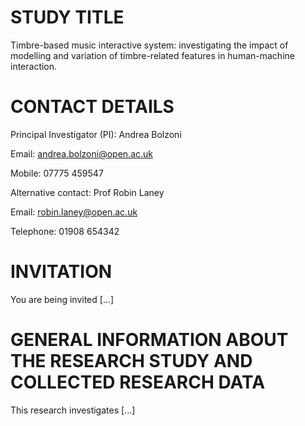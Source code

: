 # STUDY TITLE

Timbre-based music interactive system: investigating the impact of modelling and variation of timbre-related features in human-machine interaction.


# CONTACT DETAILS

Principal Investigator (PI): Andrea Bolzoni

Email: andrea.bolzoni@open.ac.uk 

Mobile: 07775 459547<br/>


Alternative contact: Prof Robin Laney

Email: robin.laney@open.ac.uk

Telephone: 01908 654342



# INVITATION

You are being invited [...]


# GENERAL INFORMATION ABOUT THE RESEARCH STUDY AND COLLECTED RESEARCH DATA

This research investigates [...]
